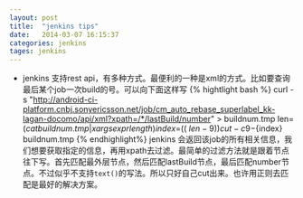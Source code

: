 ```yaml
---
layout: post
title:  "jenkins tips"
date:   2014-03-07 16:15:37
categories: jenkins
tages: jenkins
---
```


+ jenkins 支持rest api，有多种方式。最便利的一种是xml的方式。比如要查询最后某个job一次build的号。可以向下面这样写
{% hightlight bash %}
curl -s "http://android-ci-platform.cnbj.sonyericsson.net/job/cm_auto_rebase_superlabel_kk-lagan-docomo/api/xml?xpath=/*/lastBuild/number" > buildnum.tmp
len=$( cat buildnum.tmp | xargs expr length )
index=$(( ${len} - 9 ))
cut -c 9-${index}  buildnum.tmp
{% endhighlight%}
jenkins 会返回该job的所有相关信息，我们想要获取指定的信息，再用xpath去过滤。最简单的过滤方法就是跟着节点往下写。首先匹配最外层节点，然后匹配lastBuild节点，最后匹配number节点。不过似乎不支持`text()`的写法。所以只好自己cut出来。也许用正则去匹配是最好的解决方案。



  
